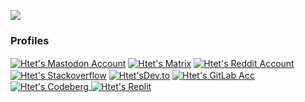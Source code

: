 <p align="left"> <img src="https://komarev.com/ghpvc/?username=htetoh&label=Profile%20views&color=0e75b6&style=for-the-badge" /></p>
<h3 align="left">Profiles</h3>
<p align="left">
<a href="https://mastodon.social/@htetoh" target="blank"><img align="center" src="https://img.shields.io/badge/Mastodon-purple?style=for-the-badge&logo=mastodon&logoColor=FFFFFF" alt="Htet's Mastodon Account" /></a>
  <a href="https://matrix.to/#/@htetoh:matrix.org" target="blank"><img align="center"src="https://img.shields.io/badge/Matrix-FFFFFF?style=for-the-badge&logo=Matrix&logoColor=000000"alt="Htet's Matrix" /></a> 
  <a href="https://reddit.com/u/htet9th" target="blank"><img align="center"src="https://img.shields.io/badge/Reddit-FF4500?style=for-the-badge&logo=Reddit&logoColor=FFFFFF" alt="Htet's Reddit Account"/></a>  <a href="https://stackoverflow.com/users/15081578/htetoh" target="blank"><img align="center"src="https://img.shields.io/badge/Stackoverflow-gray?style=for-the-badge&logo=Stackoverflow&logoColor=ffffff" alt="Htet's Stackoverflow" /></a>
  <a href="https://dev.to/htetoh" target="blank"><img align="center" src="https://img.shields.io/badge/Dev.to-3F3F3F?style=for-the-badge&logo=Dev.to" alt="Htet'sDev.to" /></a>
<a href="https://gitlab.com/htetoh" target="blank"><img align="center" src="https://img.shields.io/badge/GITLAB-fca326?style=for-the-badge&logo=Gitlab&logoColor=FFFFFF" alt="Htet's GitLab Acc" /></a>
  <a href="https://codeberg.org/htetoh" target="blank"><img align="center" src="https://img.shields.io/badge/CODEBERG-0F52BA?style=for-the-badge&logo=Codeberg&logoColor=FFFFFF" alt="Htet's Codeberg" /> </a>
  <a href="https://replit.com/@htetoh" target="blank"><img align="center" src="https://img.shields.io/badge/Replit-e9692c?style=for-the-badge&logo=Replit&logoColor=FFFFFF" alt="Htet's Replit" /> </a>
</p>


<!--
**htetoh/htetoh** is a ✨ _special_ ✨ repository because its `README.md` (this file) appears on your GitHub profile.

Here are some ideas to get you started:

- 🔭 I’m currently working on ...
- 🌱 I’m currently learning ...
- 👯 I’m looking to collaborate on ...
- 🤔 I’m looking for help with ...
- 💬 Ask me about ...
- 📫 How to reach me: ...
- 😄 Pronouns: ...
- ⚡ Fun fact: ...
-->
